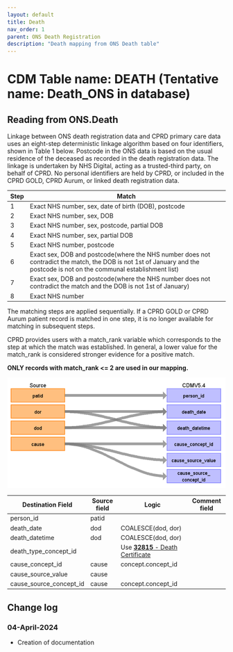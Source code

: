 ```yaml
---
layout: default
title: Death 
nav_order: 1
parent: ONS Death Registration
description: "Death mapping from ONS Death table"
---
```


# CDM Table name: DEATH (Tentative name: Death_ONS in database)

## Reading from ONS.Death

Linkage between ONS death registration data and CPRD primary care data uses an eight-step deterministic linkage algorithm based on four identifiers, shown in Table 1 below. Postcode in the ONS data is based on the usual residence of the deceased as recorded in the death registration data. The linkage is undertaken by NHS Digital, acting as a trusted-third party, on behalf of CPRD. No personal identifiers are held by CPRD, or included in the CPRD GOLD, CPRD Aurum, or linked death registration data.

| Step | Match |
| --- | --- |
| 1 | Exact NHS number, sex, date of birth (DOB), postcode |
| 2 | Exact NHS number, sex, DOB |
| 3 | Exact NHS number, sex, postcode, partial DOB |
| 4 | Exact NHS number, sex, partial DOB |
| 5 | Exact NHS number, postcode |
| 6 | Exact sex, DOB and postcode(where the NHS number does not contradict the match, the DOB is not 1st of January and the postcode is not on the communal establishment list) |
| 7 | Exact sex, DOB and postcode(where the NHS number does not contradict the match and the DOB is not 1st of January) |
| 8 | Exact NHS number | 

The matching steps are applied sequentially. If a CPRD GOLD or CPRD Aurum patient record is matched in one step, it is no longer available for matching in subsequent steps.

CPRD provides users with a match_rank variable which corresponds to the step at which the match was established. In general, a lower value for the match_rank is considered stronger evidence for a positive match. 

**ONLY records with match_rank <= 2 are used in our mapping.**

![](images/image02.png)

| Destination Field | Source field | Logic | Comment field |
| --- | --- | --- | --- |
| person_id | patid | | |
| death_date | dod | COALESCE(dod, dor) | |
| death_datetime | dod | COALESCE(dod, dor) | |
| death_type_concept_id | | Use [**32815** - Death Certificate](https://athena.ohdsi.org/search-terms/terms/32815) | |
| cause_concept_id | cause | concept.concept_id | |
| cause_source_value | cause | | |
| cause_source_concept_id | cause | concept.concept_id | |


## Change log

### 04-April-2024
- Creation of documentation
